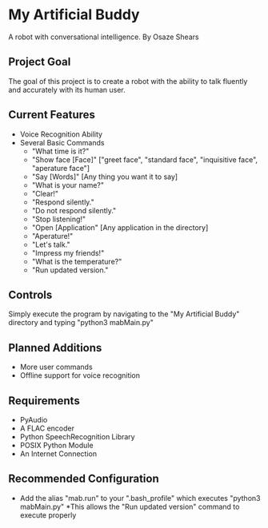 My Artificial Buddy
===================
A robot with conversational intelligence.
By Osaze Shears

Project Goal
------------
The goal of this project is to create a robot with the ability to talk fluently and accurately with its human user.

Current Features
----------------
* Voice Recognition Ability
* Several Basic Commands
  * "What time is it?"
  * "Show face [Face]" ["greet face", "standard face", "inquisitive face", "aperature face"]
  * "Say [Words]" [Any thing you want it to say]
  * "What is your name?"
  * "Clear!"
  * "Respond silently."
  * "Do not respond silently."
  * "Stop listening!"
  * "Open [Application" [Any application in the directory]
  * "Aperature!"
  * "Let's talk."
  * "Impress my friends!"
  * "What is the temperature?"
  * "Run updated version."
  

Controls
--------
Simply execute the program by navigating to the "My Artificial Buddy" directory and typing "python3 mabMain.py"


Planned Additions
-----------------
* More user commands
* Offline support for voice recognition


Requirements
------------
* PyAudio
* A FLAC encoder
* Python SpeechRecognition Library
* POSIX Python Module
* An Internet Connection

Recommended Configuration
-------------------------
* Add the alias "mab.run" to your ".bash_profile" which executes "python3 mabMain.py"
 *This allows the "Run updated version" command to execute properly
